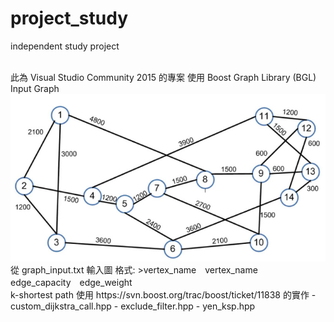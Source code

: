 # project_study
independent study project

<br>
此為 Visual Studio Community 2015 的專案  
使用 Boost Graph Library (BGL)  
<br>
Input  Graph  
<img alt="Graph" src=https://raw.githubusercontent.com/a59566/project_study/master/graph_1.PNG />
<br>
從 graph_input.txt 輸入圖  
格式: 
>vertex_name　vertex_name　edge_capacity　edge_weight

<br>
k-shortest path 使用 https://svn.boost.org/trac/boost/ticket/11838 的實作  
- custom_dijkstra_call.hpp  
- exclude_filter.hpp  
- yen_ksp.hpp  
